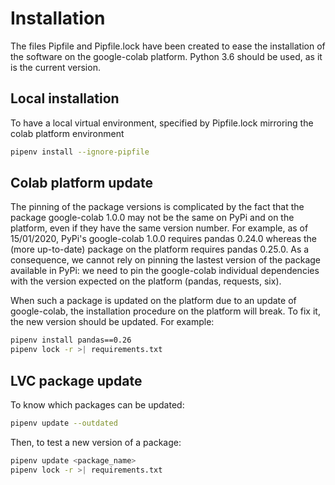 # Installation

The files Pipfile and Pipfile.lock have been created to ease the installation of the software on the google-colab platform. Python 3.6 should be used, as it is the current version.

## Local installation

To have a local virtual environment, specified by Pipfile.lock mirroring the colab platform environment
```bash
pipenv install --ignore-pipfile
```

## Colab platform update

The pinning of the package versions is complicated by the fact that the package google-colab 1.0.0 may not be the same on PyPi and on the platform, even if they have the same version number. For example, as of 15/01/2020, PyPi's google-colab 1.0.0 requires pandas 0.24.0 whereas the (more up-to-date) package on the platform requires pandas 0.25.0. As a consequence, we cannot rely on pinning the lastest version of the package available in PyPi: we need to pin the google-colab individual dependencies with the version expected on the platform (pandas, requests, six).

When such a package is updated on the platform due to an update of google-colab, the installation procedure on the platform will break. To fix it, the new version should be updated. For example:
```bash
pipenv install pandas==0.26
pipenv lock -r >| requirements.txt
```

## LVC package update
To know which packages can be updated:
```bash
pipenv update --outdated
```
Then, to test a new version of a package:
```bash
pipenv update <package_name>
pipenv lock -r >| requirements.txt
```
